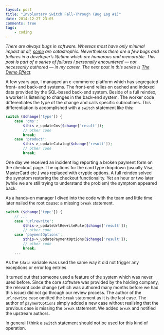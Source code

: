 ```yaml
---
layout: post
title: "Involuntary Switch Fall-Through (Bug Log #1)"
date: 2014-12-27 23:05
comments: true
tags:
    - coding
---
```

*There are always bugs in software. Whereas most have only minimal impact at all, [some](http://en.wikipedia.org/wiki/Mars_Climate_Orbiter#Cause_of_failure) are catastrophic. Nevertheless there are a few bugs and failures in a developer’s lifetime which are humorous and memorable. This post is part of a series of failures I personally encountered — not necessarily authored — in my career. The next post in this series is [The Demo Effect](/blog/the-demo-effect).*

A few years ago, I managed an e-commerce platform which has segregated front- and back-end systems. The front-end relies on cached and indexed data provided by the SQL-based back-end system. Beside of a full reindex, a worker is listening to changes in the back-end system. The worker code differentiates the type of the change and calls specific subroutines. This differentiation is accomplished with a `switch` statement like this:

~~~php
switch ($change['type']) {
    case 'cms':
        $this->_updateCms($change['result']);
        // other code
        break;
    case 'product':
        $this->_updateCatalog($change['result']);
        // other code
        break;
~~~

One day we received an incident log reporting a broken payment form on the checkout page. The options for the card type dropdown (usually Visa, MasterCard etc.) was replaced with cryptic options. A full reindex solved the symptom restoring the checkout functionality. Yet an hour or two later (while we are still trying to understand the problem) the symptom appeared back.

As a hands-on manager I dived into the code with the team and little time later nailed the root cause: a missing `break` statement.

~~~php
switch ($change['type']) {
    // ...
    case 'urlrewrite':
        $this->_updateUrlRewriteRule($change['result']);
        // other code
    case 'paymentOptions':
        $this->_updatePaymentOptions($change['result']);
        // other code
        break;
    ...
~~~

As the `$data` variable was used the same way it did not trigger any exceptions or error log entries.

It turned out that someone used a feature of the system which was never used before. Since the core software was provided by the holding company, the relevant code change (which was authored many months before we had this issue) did not go through our review process. The author of the `urlrewrite` case omitted the `break` statement as it is the last case. The author of `paymentOptions` simply added a new case without realising that the previous case is missing the `break` statement. We added `break` and notified the upstream authors.

In general I think a `switch` statement should not be used for this kind of operation.
